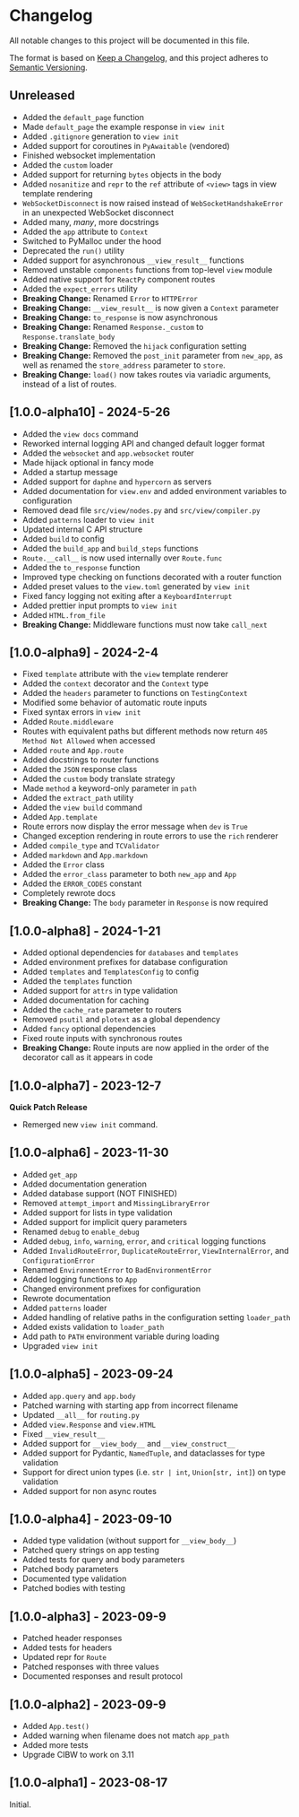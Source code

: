 # Changelog

All notable changes to this project will be documented in this file.

The format is based on [Keep a Changelog](https://keepachangelog.com/en/1.0.0/),
and this project adheres to [Semantic Versioning](https://semver.org/spec/v2.0.0.html).

## Unreleased

-   Added the `default_page` function
-   Made `default_page` the example response in `view init`
-   Added `.gitignore` generation to `view init`
-   Added support for coroutines in `PyAwaitable` (vendored)
-   Finished websocket implementation
-   Added the `custom` loader
-   Added support for returning `bytes` objects in the body
-   Added `nosanitize` and `repr` to the `ref` attribute of `<view>` tags in view template rendering
-   `WebSocketDisconnect` is now raised instead of `WebSocketHandshakeError` in an unexpected WebSocket disconnect
-   Added many, _many_, more docstrings
-   Added the `app` attribute to `Context`
-   Switched to PyMalloc under the hood
-   Deprecated the `run()` utility
-   Added support for asynchronous `__view_result__` functions
-   Removed unstable `components` functions from top-level `view` module
-   Added native support for `ReactPy` component routes
-   Added the `expect_errors` utility
-   **Breaking Change:** Renamed `Error` to `HTTPError`
-   **Breaking Change:** `__view_result__` is now given a `Context` parameter
-   **Breaking Change:** `to_response` is now asynchronous
-   **Breaking Change:** Renamed `Response._custom` to `Response.translate_body`
-   **Breaking Change:** Removed the `hijack` configuration setting
-   **Breaking Change:** Removed the `post_init` parameter from `new_app`, as well as renamed the `store_address` parameter to `store`.
-   **Breaking Change:** `load()` now takes routes via variadic arguments, instead of a list of routes.

## [1.0.0-alpha10] - 2024-5-26

-   Added the `view docs` command
-   Reworked internal logging API and changed default logger format
-   Added the `websocket` and `app.websocket` router
-   Made hijack optional in fancy mode
-   Added a startup message
-   Added support for `daphne` and `hypercorn` as servers
-   Added documentation for `view.env` and added environment variables to configuration
-   Removed dead file `src/view/nodes.py` and `src/view/compiler.py`
-   Added `patterns` loader to `view init`
-   Updated internal C API structure
-   Added `build` to config
-   Added the `build_app` and `build_steps` functions
-   `Route.__call__` is now used internally over `Route.func`
-   Added the `to_response` function
-   Improved type checking on functions decorated with a router function
-   Added preset values to the `view.toml` generated by `view init`
-   Fixed fancy logging not exiting after a `KeyboardInterrupt`
-   Added prettier input prompts to `view init`
-   Added `HTML.from_file`
-   **Breaking Change:** Middleware functions must now take `call_next`

## [1.0.0-alpha9] - 2024-2-4

-   Fixed `template` attribute with the `view` template renderer
-   Added the `context` decorator and the `Context` type
-   Added the `headers` parameter to functions on `TestingContext`
-   Modified some behavior of automatic route inputs
-   Fixed syntax errors in `view init`
-   Added `Route.middleware`
-   Routes with equivalent paths but different methods now return `405 Method Not Allowed` when accessed
-   Added `route` and `App.route`
-   Added docstrings to router functions
-   Added the `JSON` response class
-   Added the `custom` body translate strategy
-   Made `method` a keyword-only parameter in `path`
-   Added the `extract_path` utility
-   Added the `view build` command
-   Added `App.template`
-   Route errors now display the error message when `dev` is `True`
-   Changed exception rendering in route errors to use the `rich` renderer
-   Added `compile_type` and `TCValidator`
-   Added `markdown` and `App.markdown`
-   Added the `Error` class
-   Added the `error_class` parameter to both `new_app` and `App`
-   Added the `ERROR_CODES` constant
-   Completely rewrote docs
-   **Breaking Change:** The `body` parameter in `Response` is now required

## [1.0.0-alpha8] - 2024-1-21

-   Added optional dependencies for `databases` and `templates`
-   Added environment prefixes for database configuration
-   Added `templates` and `TemplatesConfig` to config
-   Added the `templates` function
-   Added support for `attrs` in type validation
-   Added documentation for caching
-   Added the `cache_rate` parameter to routers
-   Removed `psutil` and `plotext` as a global dependency
-   Added `fancy` optional dependencies
-   Fixed route inputs with synchronous routes
-   **Breaking Change:** Route inputs are now applied in the order of the decorator call as it appears in code

## [1.0.0-alpha7] - 2023-12-7

**Quick Patch Release**

-   Remerged new `view init` command.

## [1.0.0-alpha6] - 2023-11-30

-   Added `get_app`
-   Added documentation generation
-   Added database support (NOT FINISHED)
-   Removed `attempt_import` and `MissingLibraryError`
-   Added support for lists in type validation
-   Added support for implicit query parameters
-   Renamed `debug` to `enable_debug`
-   Added `debug`, `info`, `warning`, `error`, and `critical` logging functions
-   Added `InvalidRouteError`, `DuplicateRouteError`, `ViewInternalError`, and `ConfigurationError`
-   Renamed `EnvironmentError` to `BadEnvironmentError`
-   Added logging functions to `App`
-   Changed environment prefixes for configuration
-   Rewrote documentation
-   Added `patterns` loader
-   Added handling of relative paths in the configuration setting `loader_path`
-   Added exists validation to `loader_path`
-   Add path to `PATH` environment variable during loading
-   Upgraded `view init`

## [1.0.0-alpha5] - 2023-09-24

-   Added `app.query` and `app.body`
-   Patched warning with starting app from incorrect filename
-   Updated `__all__` for `routing.py`
-   Added `view.Response` and `view.HTML`
-   Fixed `__view_result__`
-   Added support for `__view_body__` and `__view_construct__`
-   Added support for Pydantic, `NamedTuple`, and dataclasses for type validation
-   Support for direct union types (i.e. `str | int`, `Union[str, int]`) on type validation
-   Added support for non async routes

## [1.0.0-alpha4] - 2023-09-10

-   Added type validation (without support for `__view_body__`)
-   Patched query strings on app testing
-   Added tests for query and body parameters
-   Patched body parameters
-   Documented type validation
-   Patched bodies with testing

## [1.0.0-alpha3] - 2023-09-9

-   Patched header responses
-   Added tests for headers
-   Updated repr for `Route`
-   Patched responses with three values
-   Documented responses and result protocol

## [1.0.0-alpha2] - 2023-09-9

-   Added `App.test()`
-   Added warning when filename does not match `app_path`
-   Added more tests
-   Upgrade CIBW to work on 3.11

## [1.0.0-alpha1] - 2023-08-17

Initial.
